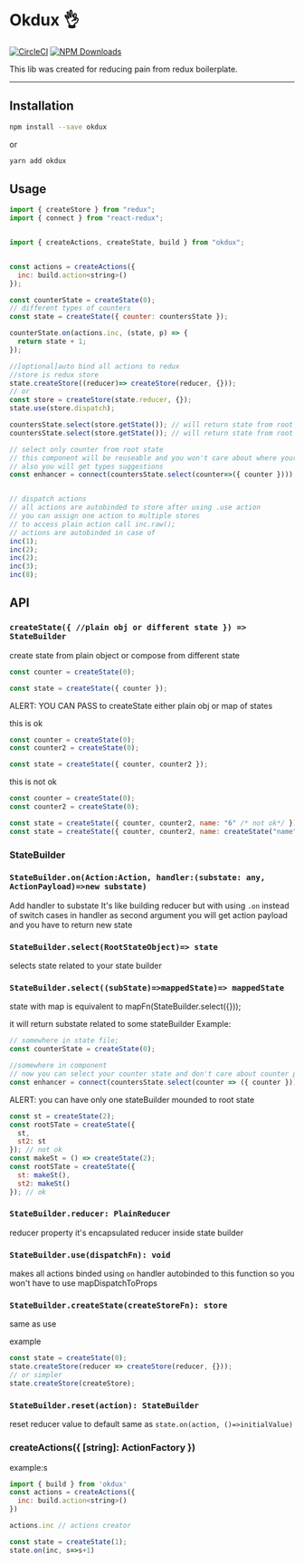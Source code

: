 # Okdux 👌

[![CircleCI](https://circleci.com/gh/zhDmitry/restate.svg?style=svg)](https://circleci.com/gh/zhDmitry/okdux)
[![NPM Downloads](https://img.shields.io/npm/dm/@kraken97/restate.svg?style=flat)](https://www.npmjs.com/package/okdux)

This lib was created for reducing pain from redux boilerplate.

---

## Installation

```bash
npm install --save okdux
```

or

```bash
yarn add okdux
```

## Usage

```js
import { createStore } from "redux";
import { connect } from "react-redux";


import { createActions, createState, build } from "okdux";


const actions = createActions({
  inc: build.action<string>()
});

const counterState = createState(0);
// different types of counters
const state = createState({ counter: countersState });

counterState.on(actions.inc, (state, p) => {
  return state + 1;
});

//[optional]auto bind all actions to redux
//store is redux store
state.createStore((reducer)=> createStore(reducer, {}));
// or
const store = createStore(state.reducer, {});
state.use(store.dispatch);

countersState.select(store.getState()); // will return state from root
countersState.select(store.getState()); // will return state from root

// select only counter from root state
// this component will be reuseable and you won't care about where your reducer are placed
// also you will get types suggestions
const enhancer = connect(countersState.select(counter=>({ counter })))


// dispatch actions
// all actions are autobinded to store after using .use action
// you can assign one action to multiple stores
// to access plain action call inc.raw();
// actions are autobinded in case of
inc(1);
inc(2);
inc(2);
inc(3);
inc(8);
```

## API

### `createState({ //plain obj or different state }) => StateBuilder`

create state from plain object or compose from different state

```js
const counter = createState(0);

const state = createState({ counter });
```

ALERT: YOU CAN PASS to createState either plain obj or map of states

this is ok

```js
const counter = createState(0);
const counter2 = createState(0);

const state = createState({ counter, counter2 });
```

this is not ok

```js
const counter = createState(0);
const counter2 = createState(0);

const state = createState({ counter, counter2, name: "6" /* not ok*/ });
const state = createState({ counter, counter2, name: createState("name") }); // this is ok
```

### StateBuilder

### `StateBuilder.on(Action:Action, handler:(substate: any, ActionPayload)=>new substate)`

Add handler to substate
It's like building reducer but with using `.on` instead of switch cases
in handler as second argument you will get action payload and you have to return new state

### `StateBuilder.select(RootStateObject)=> state`

selects state related to your state builder

### `StateBuilder.select((subState)=>mappedState)=> mappedState`

state with map is equivalent to mapFn(StateBuilder.select({}));

it will return substate related to some stateBuilder
Example:

```js
// somewhere in state file;
const counterState = createState(0);

//somewhere in component
// now you can select your counter state and don't care about counter placement in store
const enhancer = connect(countersState.select(counter => ({ counter })));
```

ALERT: you can have only one stateBuilder mounded to root state

```js
const st = createState(2);
const rootSTate = createState({
  st,
  st2: st
}); // not ok
const makeSt = () => createState(2);
const rootSTate = createState({
  st: makeSt(),
  st2: makeSt()
}); // ok
```

### `StateBuilder.reducer: PlainReducer`

reducer property it's encapsulated reducer inside state builder

### `StateBuilder.use(dispatchFn): void`

makes all actions binded using `on` handler autobinded to this function
so you won't have to use mapDispatchToProps

### `StateBuilder.createState(createStoreFn): store`

same as use

example

```js
const state = createState(0);
state.createStore(reducer => createStore(reducer, {}));
// or simpler
state.createStore(createStore);
```

### `StateBuilder.reset(action): StateBuilder`

reset reducer value to default
same as `state.on(action, ()=>initialValue)`

### createActions({ [string]: ActionFactory })

example:s

```js
import { build } from 'okdux'
const actions = createActions({
  inc: build.action<string>()
})

actions.inc // actions creator

const state = createState(1);
state.on(inc, s=>s+1)
```
